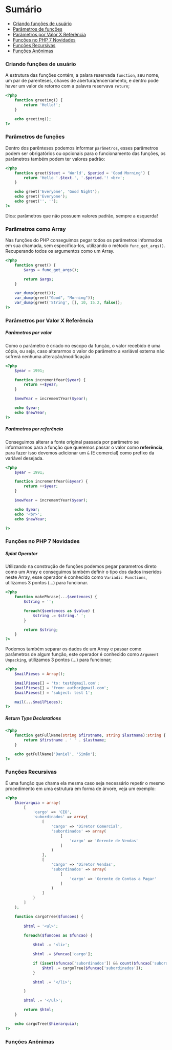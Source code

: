 # Sumário

- [Criando funções de usuário](#criando-funções-de-usuario)
- [Parâmetros de funções](#parâmetros-de-funções)
- [Parâmetros por Valor X Referência](#parâmetros-por-valor-x-referência)
- [Funções no PHP 7 Novidades](#funções-no-php-7-novidades)
- [Funções Recursivas](#funções-recursivas)
- [Funções Anônimas](#funções-anônimas)

### Criando funções de usuário

A estrutura das funções contém, a palara reservada `function`, seu nome, um par de parenteses, chaves de abertura/encerramento, e dentro pode haver um valor de retorno com a palavra reservava `return`;

```php
<?php 
    function greeting() {
        return 'Hello!';
    }

    echo greeting();
?>
```

### Parâmetros de funções

Dentro dos parênteses podemos informar `parâmetros`, esses parâmetros podem ser obrigatórios
ou opcionais para o funcionamento das funções, os parâmetros também podem ter valores padrão:

```php
<?php 
    function greet($text = 'World', $period = 'Good Morning') {
        return 'Hello '.$text.', '.$period.'! <br>'; 
    }

    echo greet('Everyone', 'Good Night');
    echo greet('Everyone');
    echo greet('', '');
?>
```

Dica: parâmetros que não possuem valores padrão, sempre a esquerda!


### Parâmetros como Array

Nas funções do PHP conseguimos pegar todos os parâmetros informados em sua chamada,
sem especifica-los, utilizando o método `func_get_args()`. Recuperando todos os argumentos
como um Array.

```php
<?php 
    function greet() {
        $args = func_get_args();

        return $args;
    }

    var_dump(greet());
    var_dump(greet("Good", "Morning"));
    var_dump(greet('String', [], 10, 15.2, false));
?>
```

### Parâmetros por Valor X Referência

##### Parâmetros por valor

Como o parâmetro é criado no escopo da função, o valor recebido é uma cópia, ou seja, 
caso alterarmos o valor do parâmetro a variável externa não sofrerá nenhuma alteração/modificação

```php
<?php 
    $year = 1991;

    function incrementYear($year) {
        return ++$year;
    }

    $newYear = incrementYear($year);

    echo $year;
    echo $newYear;
?>
```

##### Parâmetros por referência

Conseguimos alterar a fonte original passada por parêmetro se informarmos para a função que
queremos passar o valor como **referência**, para fazer isso devemos adicionar um `&` (E comercial) como prefixo
da variável desejada.

```php
<?php 
    $year = 1991;

    function incrementYear(&$year) {
        return ++$year;
    }

    $newYear = incrementYear($year);

    echo $year;
    echo '<br>';
    echo $newYear;

?>
```

### Funções no PHP 7 Novidades

##### Splat Operator

Utilizando na construção de funções podemos pegar parametros direto como um Array 
e conseguimos também definir o tipo dos dados inseridos neste Array, esse operador é conhecido como `Variadic Functions`,
utilizamos 3 pontos (...) para funcionar.

```php
<?php 
    function makePhrase(...$sentences) {
        $string = '';

        foreach($sentences as $value) {
            $string .= $string.' ';
        }

        return $string;
    }
?>
```

Podemos também separar os dados de um Array e passar como parâmetros de algum função, este operador é conhecido como `Argument Unpacking`,
utilizamos 3 pontos (...) para funcionar;

```php
<?php
    $mailPieses = Array();

    $mailPieses[] = 'to: test@gmail.com';
    $mailPieses[] = 'from: author@gmail.com';
    $mailPieses[] = 'subject: test 1';

    mail(...$mailPieces);
?>
```

##### Return Type Declarations

```php
<?php 
    function getFullName(string $firstname, string $lastname):string {
        return $firstname . ' ' . $lastname;
    }

    echo getFullName('Daniel', 'Simão');
?>
```

### Funções Recursivas

É uma função que chama ela mesma caso seja necessário repetir o mesmo procedimento
em uma estrutura em forma de árvore, veja um exemplo:

```php
<?php 
    $hierarquia = array(
        [
            'cargo' => 'CEO',
            'subordinados' => array(
                [
                    'cargo' => 'Diretor Comercial',
                    'subordinados' => array(
                        [
                            'cargo' => 'Gerente de Vendas'
                        ]
                    )
                ],
                [
                    'cargo' => 'Diretor Vendas',
                    'subordinados' => array(
                        [
                            'cargo' => 'Gerente de Contas a Pagar'
                        ]
                    )
                ]
            )
        ]
    );

    function cargoTree($funcoes) {
        
        $html = '<ul>';
        
        foreach($funcoes as $funcao) {

            $html .= '<li>';

            $html .= $funcao['cargo'];

            if (isset($funcao['subordinados']) && count($funcao['subordinados']) > 0) {
                $html .= cargoTree($funcao['subordinados']);
            }

            $html .= '</li>';

        }

        $html .= '</ul>'; 

        return $html;
    }

    echo cargoTree($hierarquia);
?>
```

### Funções Anônimas




